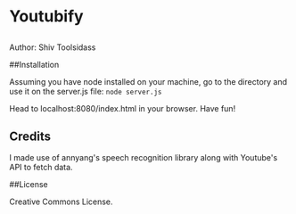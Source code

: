 # Youtubify

##

Author: Shiv Toolsidass

##Installation

Assuming you have node installed on your machine, go to the directory and use it on the server.js file: 
`node server.js`

Head to localhost:8080/index.html in your browser. Have fun!

## Credits

I made use of annyang's speech recognition library along with Youtube's API to fetch data. 

##License

Creative Commons License.  
